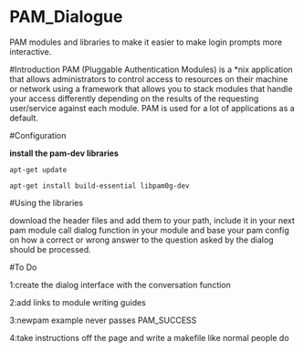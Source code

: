 # PAM_Dialogue
PAM modules and libraries to make it easier to make login prompts more interactive.

#Introduction
PAM (Pluggable Authentication Modules) is a *nix application that allows administrators
to control access to resources on their machine or network using a framework that allows
you to stack modules that handle your access differently depending on the results of the
requesting user/service against each module. PAM is used for a lot of applications as a
default.

#Configuration

**install the pam-dev libraries**

`apt-get update                               `

`apt-get install build-essential libpam0g-dev `

#Using the libraries

 download the header files and add them to your path, include it in your next pam module
 call dialog function in your module and base your pam config on how a correct or wrong answer to the question asked
 by the dialog should be processed.

#To Do

1:create the dialog interface with the conversation function

2:add links to module writing guides

3:newpam example never passes PAM_SUCCESS

4:take instructions off the page and write a makefile like normal people do
